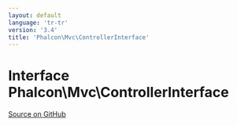 ```yaml
---
layout: default
language: 'tr-tr'
version: '3.4'
title: 'Phalcon\Mvc\ControllerInterface'
---
```


# Interface **Phalcon\Mvc\ControllerInterface**

<a href="https://github.com/phalcon/cphalcon/tree/v3.4.0/phalcon/mvc/controllerinterface.zep" class="btn btn-default btn-sm">Source on GitHub</a>
